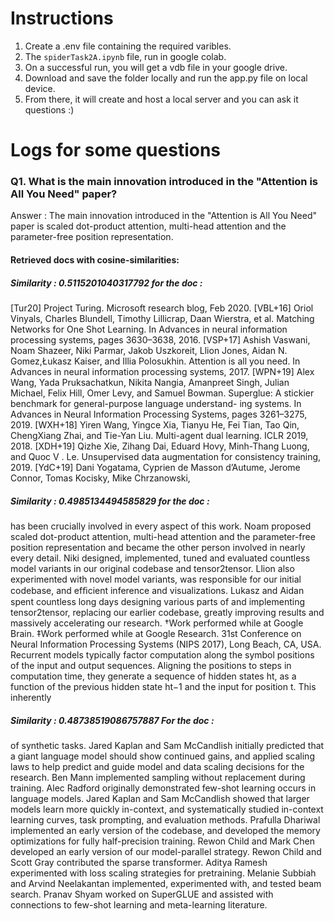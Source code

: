 # Instructions

1. Create a .env file containing the required varibles.
3. The `spiderTask2A.ipynb` file, run in google colab.
4. On a successful run, you will get a vdb file in your google drive.
5. Download and save the folder locally and run the app.py file on local device.
6. From there, it will create and host a local server and you can ask it questions :)

# Logs for some questions

### Q1. What is the main innovation introduced in the "Attention is All You Need" paper?

Answer : The main innovation introduced in the "Attention is All You Need" paper is scaled dot-product attention, multi-head attention and the parameter-free position representation.

#### Retrieved docs with cosine-similarities: 

##### Similarity :  0.5115201040317792 for the doc :

[Tur20] Project Turing. Microsoft research blog, Feb 2020.
[VBL+16] Oriol Vinyals, Charles Blundell, Timothy Lillicrap, Daan Wierstra, et al. Matching Networks for One
Shot Learning. In Advances in neural information processing systems, pages 3630–3638, 2016.
[VSP+17] Ashish Vaswani, Noam Shazeer, Niki Parmar, Jakob Uszkoreit, Llion Jones, Aidan N. Gomez,Łukasz
Kaiser, and Illia Polosukhin. Attention is all you need. In Advances in neural information processing
systems, 2017.
[WPN+19] Alex Wang, Yada Pruksachatkun, Nikita Nangia, Amanpreet Singh, Julian Michael, Felix Hill, Omer
Levy, and Samuel Bowman. Superglue: A stickier benchmark for general-purpose language understand-
ing systems. In Advances in Neural Information Processing Systems, pages 3261–3275, 2019.
[WXH+18] Yiren Wang, Yingce Xia, Tianyu He, Fei Tian, Tao Qin, ChengXiang Zhai, and Tie-Yan Liu. Multi-agent
dual learning. ICLR 2019, 2018.
[XDH+19] Qizhe Xie, Zihang Dai, Eduard Hovy, Minh-Thang Luong, and Quoc V . Le. Unsupervised data
augmentation for consistency training, 2019.
[YdC+19] Dani Yogatama, Cyprien de Masson d’Autume, Jerome Connor, Tomas Kocisky, Mike Chrzanowski,

##### Similarity :  0.4985134494585829  for the doc :  

has been crucially involved in every aspect of this work. Noam proposed scaled dot-product attention, multi-head
attention and the parameter-free position representation and became the other person involved in nearly every
detail. Niki designed, implemented, tuned and evaluated countless model variants in our original codebase and
tensor2tensor. Llion also experimented with novel model variants, was responsible for our initial codebase, and
efﬁcient inference and visualizations. Lukasz and Aidan spent countless long days designing various parts of and
implementing tensor2tensor, replacing our earlier codebase, greatly improving results and massively accelerating
our research.
†Work performed while at Google Brain.
‡Work performed while at Google Research.
31st Conference on Neural Information Processing Systems (NIPS 2017), Long Beach, CA, USA.
Recurrent models typically factor computation along the symbol positions of the input and output
sequences. Aligning the positions to steps in computation time, they generate a sequence of hidden
states ht, as a function of the previous hidden state ht−1 and the input for position t. This inherently

##### Similarity :  0.48738519086757887  For the doc :  

of synthetic tasks.
Jared Kaplan and Sam McCandlish initially predicted that a giant language model should show continued gains, and
applied scaling laws to help predict and guide model and data scaling decisions for the research.
Ben Mann implemented sampling without replacement during training.
Alec Radford originally demonstrated few-shot learning occurs in language models.
Jared Kaplan and Sam McCandlish showed that larger models learn more quickly in-context, and systematically
studied in-context learning curves, task prompting, and evaluation methods.
Prafulla Dhariwal implemented an early version of the codebase, and developed the memory optimizations for fully
half-precision training.
Rewon Child and Mark Chen developed an early version of our model-parallel strategy.
Rewon Child and Scott Gray contributed the sparse transformer.
Aditya Ramesh experimented with loss scaling strategies for pretraining.
Melanie Subbiah and Arvind Neelakantan implemented, experimented with, and tested beam search.
Pranav Shyam worked on SuperGLUE and assisted with connections to few-shot learning and meta-learning literature.

